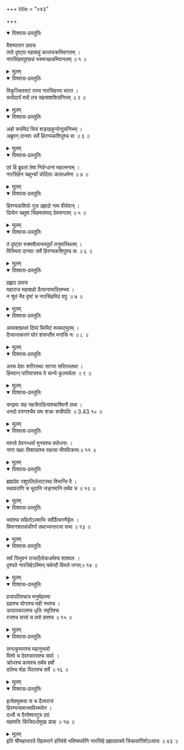 +++
title = "०४३"

+++

<details open><summary>विश्वास-प्रस्तुतिः</summary>

वैशम्पायन उवाच  
ततो दृष्ट्वा महाबाहुं कालचक्रमिवागतम् ।  
नारसिंहवपुश्छन्नं भस्माच्छन्नमिवानलम् ॥ १ ॥
</details>

<details><summary>मूलम्</summary>

वैशम्पायन उवाच  
ततो दृष्ट्वा महाबाहुं कालचक्रमिवागतम् ।  
नारसिंहवपुश्छन्नं भस्माच्छन्नमिवानलम् ॥ १ ॥
</details>

<details open><summary>विश्वास-प्रस्तुतिः</summary>

विकुञ्चितसटं तस्य नारसिंहस्य भारत ।  
रूपौदार्यं वभौ तत्र सहस्रशशिसंनिभम् ॥ २ ॥
</details>

<details><summary>मूलम्</summary>

विकुञ्चितसटं तस्य नारसिंहस्य भारत ।  
रूपौदार्यं वभौ तत्र सहस्रशशिसंनिभम् ॥ २ ॥
</details>

<details open><summary>विश्वास-प्रस्तुतिः</summary>

अहो रूपमिदं चित्रं शङ्खकुन्देन्दुसंनिभम् ।  
अब्रुवन् दानवाः सर्वे हिरण्यकशिपुश्च सः ॥ ३ ॥
</details>

<details><summary>मूलम्</summary>

अहो रूपमिदं चित्रं शङ्खकुन्देन्दुसंनिभम् ।  
अब्रुवन् दानवाः सर्वे हिरण्यकशिपुश्च सः ॥ ३ ॥
</details>

<details open><summary>विश्वास-प्रस्तुतिः</summary>

एवं हि ब्रुवतां तेषां निर्दग्धानां महात्मनाम् ।  
नारसिंहेन चक्षुर्भ्यां चोदिताः कालधर्मणा ॥ ४ ॥
</details>

<details><summary>मूलम्</summary>

एवं हि ब्रुवतां तेषां निर्दग्धानां महात्मनाम् ।  
नारसिंहेन चक्षुर्भ्यां चोदिताः कालधर्मणा ॥ ४ ॥
</details>

<details open><summary>विश्वास-प्रस्तुतिः</summary>

हिरण्यकशिपोः पुत्रः प्रह्रादो नाम वीर्यवान् ।  
दिव्येन चक्षुषा सिंहमपश्यद् देवमागतम् ॥ ५ ॥
</details>

<details><summary>मूलम्</summary>

हिरण्यकशिपोः पुत्रः प्रह्रादो नाम वीर्यवान् ।  
दिव्येन चक्षुषा सिंहमपश्यद् देवमागतम् ॥ ५ ॥
</details>

<details open><summary>विश्वास-प्रस्तुतिः</summary>

तं दृष्ट्वा रुक्मशैलाभमपूर्वां तनुमास्थितम् ।  
विस्मिता दानवाः सर्वे हिरण्यकशिपुश्च सः ॥ ६ ॥
</details>

<details><summary>मूलम्</summary>

तं दृष्ट्वा रुक्मशैलाभमपूर्वां तनुमास्थितम् ।  
विस्मिता दानवाः सर्वे हिरण्यकशिपुश्च सः ॥ ६ ॥
</details>

<details open><summary>विश्वास-प्रस्तुतिः</summary>

प्रह्लाद उवाच  
महाराज महाबाहो दैत्यानामादिसम्भव ।  
न श्रुतं नैव दृष्टं च नारसिंहमिदं वपुः ॥ ७ ॥
</details>

<details><summary>मूलम्</summary>

प्रह्लाद उवाच  
महाराज महाबाहो दैत्यानामादिसम्भव ।  
न श्रुतं नैव दृष्टं च नारसिंहमिदं वपुः ॥ ७ ॥
</details>

<details open><summary>विश्वास-प्रस्तुतिः</summary>

अव्यक्तप्रभवं दिव्यं किमिदं रूपमद्भुतम् ।  
दैत्यान्तकरणं घोरं शंसन्तीव मनांसि नः ॥ ८ ॥
</details>

<details><summary>मूलम्</summary>

अव्यक्तप्रभवं दिव्यं किमिदं रूपमद्भुतम् ।  
दैत्यान्तकरणं घोरं शंसन्तीव मनांसि नः ॥ ८ ॥
</details>

<details open><summary>विश्वास-प्रस्तुतिः</summary>

अस्य देवाः शरीरस्थाः सागरा सरितस्तथा ।  
हिमवान् पारियात्रश्च ये चान्ये कुलपर्वताः ॥ ९ ॥
</details>

<details><summary>मूलम्</summary>

अस्य देवाः शरीरस्थाः सागरा सरितस्तथा ।  
हिमवान् पारियात्रश्च ये चान्ये कुलपर्वताः ॥ ९ ॥
</details>

<details open><summary>विश्वास-प्रस्तुतिः</summary>

चन्द्रमाः सह नक्षत्रैरादित्याश्चाश्विनौ तथा ।  
धनदो वरुणश्चैव यमः शक्रः शचीपतिः ॥ 3.43.१० ॥
</details>

<details><summary>मूलम्</summary>

चन्द्रमाः सह नक्षत्रैरादित्याश्चाश्विनौ तथा ।  
धनदो वरुणश्चैव यमः शक्रः शचीपतिः ॥ 3.43.१० ॥
</details>

<details open><summary>विश्वास-प्रस्तुतिः</summary>

मरुतो देवगन्धर्वा मुनयश्च तपोधनाः ।  
नागा यक्षाः पिशाचाश्च राक्षसा भीमविक्रमाः॥ ११ ॥
</details>

<details><summary>मूलम्</summary>

मरुतो देवगन्धर्वा मुनयश्च तपोधनाः ।  
नागा यक्षाः पिशाचाश्च राक्षसा भीमविक्रमाः॥ ११ ॥
</details>

<details open><summary>विश्वास-प्रस्तुतिः</summary>

ब्रह्मदेवः पशुपतिर्ललाटस्था विभान्ति वै ।  
स्थावराणि च भूतानि जङ्गमानि तथैव च ॥ १२ ॥
</details>

<details><summary>मूलम्</summary>

ब्रह्मदेवः पशुपतिर्ललाटस्था विभान्ति वै ।  
स्थावराणि च भूतानि जङ्गमानि तथैव च ॥ १२ ॥
</details>

<details open><summary>विश्वास-प्रस्तुतिः</summary>

भवांश्च सहितोऽस्माभिः सर्वैर्दैत्यगणैर्वृतः ।  
विमानशतसंकीर्णा तथाभ्यन्तरजा सभा ॥ १३ ॥
</details>

<details><summary>मूलम्</summary>

भवांश्च सहितोऽस्माभिः सर्वैर्दैत्यगणैर्वृतः ।  
विमानशतसंकीर्णा तथाभ्यन्तरजा सभा ॥ १३ ॥
</details>

<details open><summary>विश्वास-प्रस्तुतिः</summary>

सर्वं त्रिभुवनं राजल्ँलोकधर्मश्च शाश्वतः ।  
दृश्यते नारसिंहेऽस्मिन् यथेन्दौ विमले जगत्॥ १४ ॥
</details>

<details><summary>मूलम्</summary>

सर्वं त्रिभुवनं राजल्ँलोकधर्मश्च शाश्वतः ।  
दृश्यते नारसिंहेऽस्मिन् यथेन्दौ विमले जगत्॥ १४ ॥
</details>

<details open><summary>विश्वास-प्रस्तुतिः</summary>

प्रजापतिश्चात्र मनुर्महात्मा  
ग्रहाश्च योगाश्च मही नभश्च ।  
उत्पातकालश्च धृतिः स्मृतिश्च  
रजश्च सत्त्वं च तपो दमश्च ॥ १५ ॥
</details>

<details><summary>मूलम्</summary>

प्रजापतिश्चात्र मनुर्महात्मा  
ग्रहाश्च योगाश्च मही नभश्च ।  
उत्पातकालश्च धृतिः स्मृतिश्च  
रजश्च सत्त्वं च तपो दमश्च ॥ १५ ॥
</details>

<details open><summary>विश्वास-प्रस्तुतिः</summary>

सनत्कुमारश्च महानुभावो  
विश्वे च देवाप्सरसश्च सर्वाः ।  
क्रोधश्च कामश्च तथैव हर्षो  
दर्पश्च मोहः पितरश्च सर्वे ॥ १६ ॥
</details>

<details><summary>मूलम्</summary>

सनत्कुमारश्च महानुभावो  
विश्वे च देवाप्सरसश्च सर्वाः ।  
क्रोधश्च कामश्च तथैव हर्षो  
दर्पश्च मोहः पितरश्च सर्वे ॥ १६ ॥
</details>

<details open><summary>विश्वास-प्रस्तुतिः</summary>

इत्येवमुक्त्वा स च दैत्यराजं  
हिरण्यनामानमविस्मयेन ।  
दध्यौ च दैत्येश्वरपुत्र उग्रं  
महामतिः किंचिदधोमुखः प्राक् ॥ १७ ॥
</details>

<details><summary>मूलम्</summary>

इत्येवमुक्त्वा स च दैत्यराजं  
हिरण्यनामानमविस्मयेन ।  
दध्यौ च दैत्येश्वरपुत्र उग्रं  
महामतिः किंचिदधोमुखः प्राक् ॥ १७ ॥
</details>
इति श्रीमहाभारते खिलभागे हरिवंशे भविष्यपर्वणि नारसिंहे प्रह्रादवाक्ये त्रिचत्वारिंशोऽध्यायः ॥ ४३ ॥